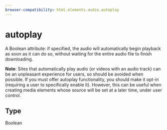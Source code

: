 ```yaml
---
browser-compatibility: html.elements.audio.autoplay
---
```


# autoplay

A Boolean attribute: if specified, the audio will automatically
begin playback as soon as it can do so, without waiting for the
entire audio file to finish downloading.

**Note**: Sites that automatically play audio (or videos with an
audio track) can be an unpleasant experience for users, so should be
avoided when possible. If you must offer autoplay functionality, you
should make it opt-in (requiring a user to specifically enable it).
However, this can be useful when creating media elements whose
source will be set at a later time, under user control.

## Type

Boolean
